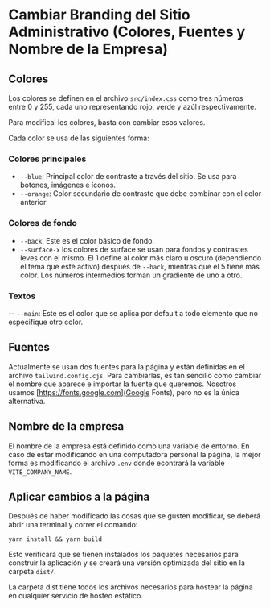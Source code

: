 # Cambiar Branding del Sitio Administrativo (Colores, Fuentes y Nombre de la Empresa)

## Colores

Los colores se definen en el archivo `src/index.css` como tres números entre 0 y 255, cada uno representando rojo, verde y azúl respectivamente.

Para modifical los colores, basta con cambiar esos valores.

Cada color se usa de las siguientes forma:

### Colores principales

- `--blue`: Principal color de contraste a través del sitio. Se usa para botones, imágenes e íconos.
- `--orange`: Color secundario de contraste que debe combinar con el color anterior

### Colores de fondo

- `--back`: Este es el color básico de fondo.
- `--surface-x` los colores de surface se usan para fondos y contrastes leves con el mismo. El 1 define al color más claro u oscuro (dependiendo el tema que esté activo) después de `--back`, mientras que el 5 tiene más color. Los números intermedios forman un gradiente de uno a otro.

### Textos

-- `--main`: Este es el color que se aplica por default a todo elemento que no especifique otro color.

## Fuentes

Actualmente se usan dos fuentes para la página y están definidas en el archivo `tailwind.config.cjs`. Para cambiarlas, es tan sencillo como cambiar el nombre que aparece e importar la fuente que queremos. Nosotros usamos [https://fonts.google.com](Google Fonts), pero no es la única alternativa.

## Nombre de la empresa

El nombre de la empresa está definido como una variable de entorno. En caso de estar modificando en una computadora personal la página, la mejor forma es modificando el archivo `.env` donde econtrará la variable `VITE_COMPANY_NAME`.

## Aplicar cambios a la página

Después de haber modificado las cosas que se gusten modificar, se deberá abrir una terminal y correr el comando:

```shell
yarn install && yarn build
```

Esto verificará que se tienen instalados los paquetes necesarios para construir la aplicación y se creará una versión optimizada del sitio en la carpeta `dist/`.

La carpeta dist tiene todos los archivos necesarios para hostear la página en cualquier servicio de hosteo estático.
